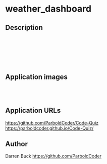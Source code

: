 # weather_dashboard


## Description
<br>

<br>
<br>

<br>
<br>

## Application images

<br>



<br>

## Application URLs
https://github.com/ParboldCoder/Code-Quiz
<br>
https://parboldcoder.github.io/Code-Quiz/
<br>
## Author
Darren Buck
https://github.com/ParboldCoder